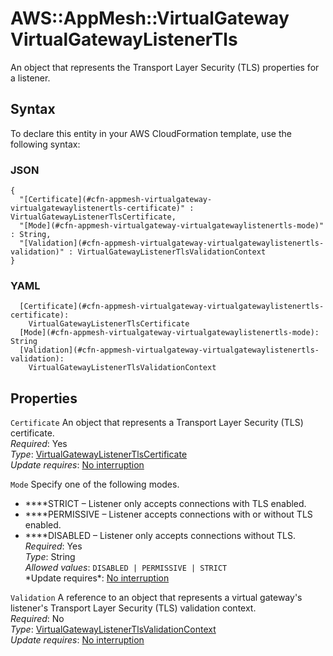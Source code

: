 # AWS::AppMesh::VirtualGateway VirtualGatewayListenerTls<a name="aws-properties-appmesh-virtualgateway-virtualgatewaylistenertls"></a>

An object that represents the Transport Layer Security \(TLS\) properties for a listener\.

## Syntax<a name="aws-properties-appmesh-virtualgateway-virtualgatewaylistenertls-syntax"></a>

To declare this entity in your AWS CloudFormation template, use the following syntax:

### JSON<a name="aws-properties-appmesh-virtualgateway-virtualgatewaylistenertls-syntax.json"></a>

```
{
  "[Certificate](#cfn-appmesh-virtualgateway-virtualgatewaylistenertls-certificate)" : VirtualGatewayListenerTlsCertificate,
  "[Mode](#cfn-appmesh-virtualgateway-virtualgatewaylistenertls-mode)" : String,
  "[Validation](#cfn-appmesh-virtualgateway-virtualgatewaylistenertls-validation)" : VirtualGatewayListenerTlsValidationContext
}
```

### YAML<a name="aws-properties-appmesh-virtualgateway-virtualgatewaylistenertls-syntax.yaml"></a>

```
  [Certificate](#cfn-appmesh-virtualgateway-virtualgatewaylistenertls-certificate):
    VirtualGatewayListenerTlsCertificate
  [Mode](#cfn-appmesh-virtualgateway-virtualgatewaylistenertls-mode): String
  [Validation](#cfn-appmesh-virtualgateway-virtualgatewaylistenertls-validation):
    VirtualGatewayListenerTlsValidationContext
```

## Properties<a name="aws-properties-appmesh-virtualgateway-virtualgatewaylistenertls-properties"></a>

`Certificate` <a name="cfn-appmesh-virtualgateway-virtualgatewaylistenertls-certificate"></a>
An object that represents a Transport Layer Security \(TLS\) certificate\.  
_Required_: Yes  
_Type_: [VirtualGatewayListenerTlsCertificate](aws-properties-appmesh-virtualgateway-virtualgatewaylistenertlscertificate.md)  
_Update requires_: [No interruption](https://docs.aws.amazon.com/AWSCloudFormation/latest/UserGuide/using-cfn-updating-stacks-update-behaviors.html#update-no-interrupt)

`Mode` <a name="cfn-appmesh-virtualgateway-virtualgatewaylistenertls-mode"></a>
Specify one of the following modes\.

- \*\*\*\*STRICT – Listener only accepts connections with TLS enabled\.
- \*\*\*\*PERMISSIVE – Listener accepts connections with or without TLS enabled\.
- \**\*\*DISABLED – Listener only accepts connections without TLS\.
  *Required*: Yes  
  *Type*: String  
  *Allowed values*: `DISABLED | PERMISSIVE | STRICT`  
  *Update requires\*: [No interruption](https://docs.aws.amazon.com/AWSCloudFormation/latest/UserGuide/using-cfn-updating-stacks-update-behaviors.html#update-no-interrupt)

`Validation` <a name="cfn-appmesh-virtualgateway-virtualgatewaylistenertls-validation"></a>
A reference to an object that represents a virtual gateway's listener's Transport Layer Security \(TLS\) validation context\.  
_Required_: No  
_Type_: [VirtualGatewayListenerTlsValidationContext](aws-properties-appmesh-virtualgateway-virtualgatewaylistenertlsvalidationcontext.md)  
_Update requires_: [No interruption](https://docs.aws.amazon.com/AWSCloudFormation/latest/UserGuide/using-cfn-updating-stacks-update-behaviors.html#update-no-interrupt)
